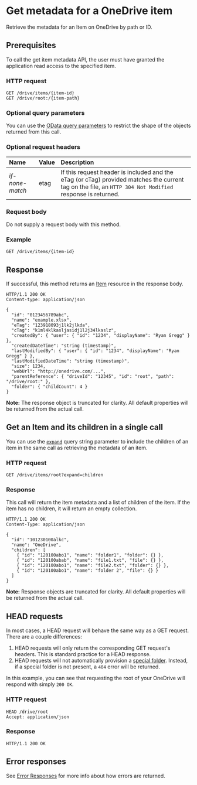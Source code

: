 # Get metadata for a OneDrive item

Retrieve the metadata for an Item on OneDrive by path or ID.

## Prerequisites
To call the get item metadata API, the user must have granted the application
read access to the specified item.

### HTTP request

```
GET /drive/items/{item-id}
GET /drive/root:/{item-path}
```

### Optional query parameters

You can use the [OData query parameters][odata-parameters] to restrict
the shape of the objects returned from this call.

### Optional request headers

| Name            | Value | Description                                                                                                                                              |
|:----------------|:------|:---------------------------------------------------------------------------------------------------------------------------------------------------------|
| _if-none-match_ | etag  | If this request header is included and the eTag (or cTag) provided matches the current tag on the file, an `HTTP 304 Not Modified` response is returned. |

### Request body
Do not supply a request body with this method.

### Example

<!-- { "blockType": "request", "name": "get-item-metadata", "scopes": "files.read" } -->
```
GET /drive/items/{item-id}
```

## Response

If successful, this method returns an [Item][item-resource] resource in
the response body.

<!-- { "blockType": "response", "@odata.type": "oneDrive.item", "truncated": true } -->
```http
HTTP/1.1 200 OK
Content-type: application/json

{
  "id": "0123456789abc",
  "name": "example.xlsx",
  "eTag": "123918093j1lk2jlkda",
  "cTag": "k1ml4klkasljasidj1l2j34lkaslz",
  "createdBy": { "user": { "id": "1234", "displayName": "Ryan Gregg" } },
  "createdDateTime": "string (timestamp)",
  "lastModifiedBy": { "user": { "id": "1234", "displayName": "Ryan Gregg" } },
  "lastModifiedDateTime": "string (timestamp)",
  "size": 1234,
  "webUrl": "http://onedrive.com/...",
  "parentReference": { "driveId": "12345", "id": "root", "path": "/drive/root:" },
  "folder": { "childCount": 4 }
}
```

**Note:** The response object is truncated for clarity. All default properties
will be returned from the actual call.


## Get an Item and its children in a single call

You can use the [`expand`](../odata/optional-query-parameters.md) query string
parameter to include the children of an item in the same call as retrieving the
metadata of an item.

### HTTP request

<!-- { "blockType": "request", "name": "get-root-folder-children", "scopes": "files.read" } -->
```http
GET /drive/items/root?expand=children
```

### Response

This call will return the item metadata and a list of children of the
item. If the item has no children, it will return an empty collection.

<!-- { "blockType": "response", "@odata.type": "oneDrive.item", "truncated": true } -->
```http
HTTP/1.1 200 OK
Content-Type: application/json

{
  "id": "101230100alkc",
  "name": "OneDrive",
  "children": [
    { "id": "120100abo1", "name": "folder1", "folder": {} },
    { "id": "120100abab", "name": "file1.txt", "file": {} },
    { "id": "120100abo1", "name": "file2.txt", "folder": {} },
    { "id": "120100abo1", "name": "folder 2", "file": {} }
  ]
}
```

**Note:** Response objects are truncated for clarity. All default properties will
be returned from the actual call.

## HEAD requests

In most cases, a HEAD request will behave the same way as a GET request. There are a
couple differences:

1. HEAD requests will only return the corresponding GET request's headers. This is
standard practice for a HEAD response.
2. HEAD requests will not automatically provision a
[special folder][special-folder]. Instead, if a special folder is not present,
a `404` error will be returned.

In this example, you can see that requesting the root of your OneDrive will respond with
simply `200 OK`.

### HTTP request

<!-- {"blockType": "request", "name": "head-root", "scopes": "files.read"} -->
```
HEAD /drive/root
Accept: application/json
```

### Response

<!-- {"blockType": "response", "isEmpty": true } -->
```
HTTP/1.1 200 OK
```


## Error responses

See [Error Responses][error-response] for more info about
how errors are returned.

[error-response]: ../misc/errors.md
[odata-parameters]: ../odata/optional-query-parameters.md
[item-resource]: ../resources/item.md
[special-folder]: ../items/special_folders.md

<!-- {
  "type": "#page.annotation",
  "description": "Retrieve metadata about an item and its children in OneDrive",
  "keywords": "retrieve,item,metadata",
  "section": "documentation",
  "tocPath": "Items/Get Metadata"
} -->
